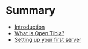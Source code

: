 # Summary

* [Introduction](README.md)
* [What is Open Tibia?](chapter1.md)
* [Setting up your first server](setting-up-a-server.md)

